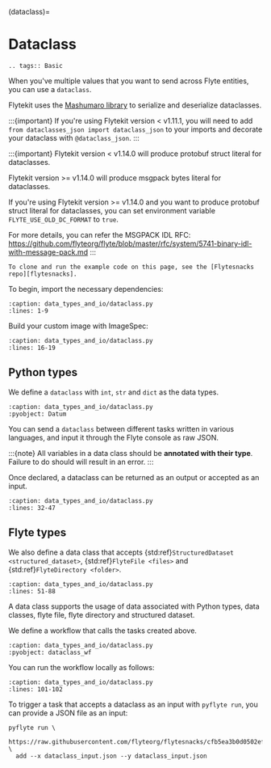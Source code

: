 (dataclass)=

# Dataclass

```{eval-rst}
.. tags:: Basic
```

When you've multiple values that you want to send across Flyte entities, you can use a `dataclass`.

Flytekit uses the [Mashumaro library](https://github.com/Fatal1ty/mashumaro)
to serialize and deserialize dataclasses.

:::{important}
If you're using Flytekit version < v1.11.1, you will need to add `from dataclasses_json import dataclass_json` to your imports and decorate your dataclass with `@dataclass_json`.
:::

:::{important}
Flytekit version < v1.14.0 will produce protobuf struct literal for dataclasses.

Flytekit version >= v1.14.0 will produce msgpack bytes literal for dataclasses.

If you're using Flytekit version >= v1.14.0 and you want to produce protobuf struct literal for dataclasses, you can 
set environment variable  `FLYTE_USE_OLD_DC_FORMAT` to `true`.

For more details, you can refer the MSGPACK IDL RFC: https://github.com/flyteorg/flyte/blob/master/rfc/system/5741-binary-idl-with-message-pack.md
:::

```{note}
To clone and run the example code on this page, see the [Flytesnacks repo][flytesnacks].
```

To begin, import the necessary dependencies:

```{literalinclude} /examples/data_types_and_io/data_types_and_io/dataclass.py
:caption: data_types_and_io/dataclass.py
:lines: 1-9
```

Build your custom image with ImageSpec:
```{literalinclude} /examples/data_types_and_io/data_types_and_io/dataclass.py
:caption: data_types_and_io/dataclass.py
:lines: 16-19
```

## Python types
We define a `dataclass` with `int`, `str` and `dict` as the data types.

```{literalinclude} /examples/data_types_and_io/data_types_and_io/dataclass.py
:caption: data_types_and_io/dataclass.py
:pyobject: Datum
```

You can send a `dataclass` between different tasks written in various languages, and input it through the Flyte console as raw JSON.

:::{note}
All variables in a data class should be **annotated with their type**. Failure to do should will result in an error.
:::

Once declared, a dataclass can be returned as an output or accepted as an input.

```{literalinclude} /examples/data_types_and_io/data_types_and_io/dataclass.py
:caption: data_types_and_io/dataclass.py
:lines: 32-47
```

## Flyte types
We also define a data class that accepts {std:ref}`StructuredDataset <structured_dataset>`,
{std:ref}`FlyteFile <files>` and {std:ref}`FlyteDirectory <folder>`.

```{literalinclude} /examples/data_types_and_io/data_types_and_io/dataclass.py
:caption: data_types_and_io/dataclass.py
:lines: 51-88
```

A data class supports the usage of data associated with Python types, data classes,
flyte file, flyte directory and structured dataset.

We define a workflow that calls the tasks created above.

```{literalinclude} /examples/data_types_and_io/data_types_and_io/dataclass.py
:caption: data_types_and_io/dataclass.py
:pyobject: dataclass_wf
```

You can run the workflow locally as follows:

```{literalinclude} /examples/data_types_and_io/data_types_and_io/dataclass.py
:caption: data_types_and_io/dataclass.py
:lines: 101-102
```

To trigger a task that accepts a dataclass as an input with `pyflyte run`, you can provide a JSON file as an input:
```
pyflyte run \
  https://raw.githubusercontent.com/flyteorg/flytesnacks/cfb5ea3b0d0502ef7df1f2e14f4a0d9b78250b6a/examples/data_types_and_io/data_types_and_io/dataclass.py \
  add --x dataclass_input.json --y dataclass_input.json
```

[flytesnacks]: https://github.com/flyteorg/flytesnacks/tree/master/examples/data_types_and_io/
